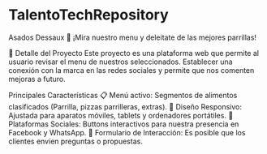# TalentoTechRepository

Asados Dessaux 🍔
¡Mira nuestro menu y deleitate de las mejores parrillas!


🚀 Detalle del Proyecto
Este proyecto es una plataforma web que permite al usuario revisar el menu de nuestros seleccionados. 
Establecer una conexión con la marca en las redes sociales y permite que nos comenten mejoras a futuro.


Principales Características
📋 Menú activo: Segmentos de alimentos clasificados (Parrilla, pizzas parrilleras, extras).
🌟 Diseño Responsivo: Ajustada para aparatos móviles, tablets y ordenadores portátiles.
📱 Plataformas Sociales: Buttons interactivos para nuestra presencia en Facebook y WhatsApp.
📝 Formulario de Interacción: Es posible que los clientes envíen preguntas o propuestas.
